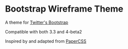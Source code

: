 # Bootstrap Wireframe Theme

A theme for [Twitter's Bootstrap](https://getbootstrap.com/)

Compatible with both 3.3 and 4-beta2

Inspired by and adapted from [PaperCSS](https://www.getpapercss.com/https://www.getpapercss.com/)

